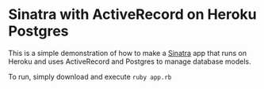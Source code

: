 Sinatra with ActiveRecord on Heroku Postgres
============================================

This is a simple demonstration of how to make a [Sinatra](http://www.sinatrarb.com/) app that runs on Heroku and uses ActiveRecord and Postgres to manage database models.

To run, simply download and execute `ruby app.rb`